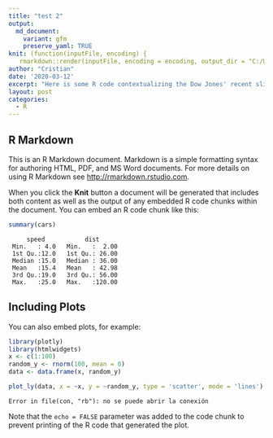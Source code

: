 ```yaml
---
title: "test 2"
output:
  md_document:
    variant: gfm
    preserve_yaml: TRUE
knit: (function(inputFile, encoding) {
   rmarkdown::render(inputFile, encoding = encoding, output_dir = "C:/Users/crist/Documents/GitHub/svmiller.github.io/_posts") })
author: "Cristian"
date: '2020-03-12'
excerpt: "Here is some R code contextualizing the Dow Jones' recent slide, because gallows humor is the only thing that keeps me warm at night."
layout: post
categories:
  - R
---
```




## R Markdown

This is an R Markdown document. Markdown is a simple formatting syntax for authoring HTML, PDF, and MS Word documents. For more details on using R Markdown see <http://rmarkdown.rstudio.com>.

When you click the **Knit** button a document will be generated that includes both content as well as the output of any embedded R code chunks within the document. You can embed an R code chunk like this:


```r
summary(cars)
```

```
     speed           dist       
 Min.   : 4.0   Min.   :  2.00  
 1st Qu.:12.0   1st Qu.: 26.00  
 Median :15.0   Median : 36.00  
 Mean   :15.4   Mean   : 42.98  
 3rd Qu.:19.0   3rd Qu.: 56.00  
 Max.   :25.0   Max.   :120.00  
```

## Including Plots

You can also embed plots, for example:


```r
library(plotly)
library(htmlwidgets)
x <- c(1:100)
random_y <- rnorm(100, mean = 0)
data <- data.frame(x, random_y)

plot_ly(data, x = ~x, y = ~random_y, type = 'scatter', mode = 'lines')
```

```
Error in file(con, "rb"): no se puede abrir la conexión
```

Note that the `echo = FALSE` parameter was added to the code chunk to prevent printing of the R code that generated the plot.


